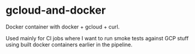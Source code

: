 # gcloud-and-docker

Docker container with docker + gcloud + curl.

Used mainly for CI jobs where I want to run smoke tests against GCP stuff using built docker containers earlier in the pipeline.
